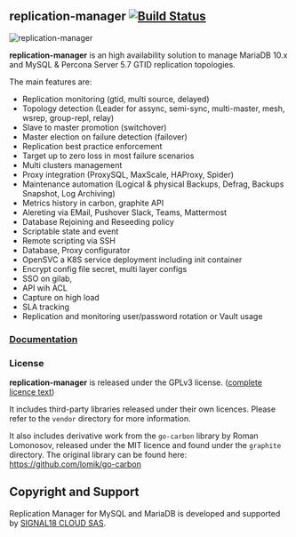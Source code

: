 ## replication-manager [![Build Status](https://travis-ci.org/signal18/replication-manager.svg?branch=2.1)](https://travis-ci.org/signal18/replication-manager)

![replication-manager](https://github.com/signal18/replication-manager/raw/2.0/dashboard/static/img/logo.png)

__replication-manager__ is an high availability solution to manage MariaDB 10.x and MySQL & Percona Server 5.7 GTID replication topologies.  

The main features are:
 * Replication monitoring (gtid, multi source, delayed)
 * Topology detection (Leader for assync, semi-sync, multi-master, mesh, wsrep, group-repl, relay)  
 * Slave to master promotion (switchover)
 * Master election on failure detection (failover)
 * Replication best practice enforcement
 * Target up to zero loss in most failure scenarios
 * Multi clusters management
 * Proxy integration (ProxySQL, MaxScale, HAProxy, Spider)
 * Maintenance automation (Logical & physical Backups, Defrag, Backups Snapshot, Log Archiving)
 * Metrics history in carbon, graphite API
 * Alereting via EMail, Pushover Slack, Teams, Mattermost
 * Database Rejoining and Reseeding policy
 * Scriptable state and event
 * Remote scripting via SSH
 * Database, Proxy configurator
 * OpenSVC a K8S service deployment including init container
 * Encrypt config file secret, multi layer configs  
 * SSO on gilab,
 * API wih ACL
 * Capture on high load
 * SLA tracking
 * Replication and monitoring user/password rotation or Vault usage
      

### [Documentation](https://docs.signal18.io)

### License

__replication-manager__ is released under the GPLv3 license. ([complete licence text](https://github.com/signal18/replication-manager/blob/master/LICENSE))

It includes third-party libraries released under their own licences. Please refer to the `vendor` directory for more information.

It also includes derivative work from the `go-carbon` library by Roman Lomonosov, released under the MIT licence and found under the `graphite` directory. The original library can be found here: https://github.com/lomik/go-carbon

## Copyright and Support

Replication Manager for MySQL and MariaDB is developed and supported by [SIGNAL18 CLOUD SAS](https://signal18.io/products).
